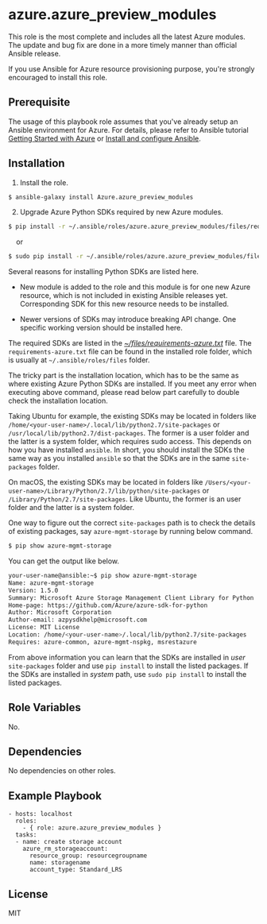 azure.azure_preview_modules
=========

This role is the most complete and includes all the latest Azure modules. The update and bug fix are done in a more timely manner than official Ansible release.

If you use Ansible for Azure resource provisioning purpose, you're strongly encouraged to install this role. 

Prerequisite
------------

The usage of this playbook role assumes that you've already setup an Ansible environment for Azure. For details, please refer to Ansible tutorial [Getting Started with Azure](http://docs.ansible.com/ansible/latest/guide_azure.html) or [Install and configure Ansible](https://docs.microsoft.com/en-us/azure/virtual-machines/linux/ansible-install-configure). 


Installation
------------

1. Install the role.

  ``` bash
  $ ansible-galaxy install Azure.azure_preview_modules
  ```

2. Upgrade Azure Python SDKs required by new Azure modules.

  ``` bash
  $ pip install -r ~/.ansible/roles/azure.azure_preview_modules/files/requirements-azure.txt
  ```
    
  &nbsp;&nbsp;&nbsp;&nbsp;or
      
  ``` bash
  $ sudo pip install -r ~/.ansible/roles/azure.azure_preview_modules/files/requirements-azure.txt
  ```

   Several reasons for installing Python SDKs are listed here.

   - New module is added to the role and this module is for one new Azure resource, which is not included in existing Ansible releases yet. Corresponding SDK for this new resource needs to be installed.

   - Newer versions of SDKs may introduce breaking API change. One specific working version should be installed here.

   The required SDKs are listed in the *[~/files/requirements-azure.txt](files/requirements-azure.txt)* file. The `requirements-azure.txt` file can be found in the installed role folder, which is usually at `~/.ansible/roles/files` folder.
    
   The tricky part is the installation location, which has to be the same as where existing Azure Python SDKs are installed. If you meet any error when executing above command, please read below part carefully to double check the installation location. 

   Taking Ubuntu for example, the existing SDKs may be located in folders like `/home/<your-user-name>/.local/lib/python2.7/site-packages` or `/usr/local/lib/python2.7/dist-packages`. The former is a user folder and the latter is a system folder, which requires sudo access. This depends on how you have installed `ansible`. In short, you should install the SDKs the same way as you installed `ansible` so that the SDKs are in the same `site-packages` folder.

   On macOS, the existing SDKs may be located in folders like `/Users/<your-user-name>/Library/Python/2.7/lib/python/site-packages` or `/Library/Python/2.7/site-packages`. Like Ubuntu, the former is an user folder and the latter is a system folder.

   One way to figure out the correct `site-packages` path is to check the details of existing packages, say `azure-mgmt-storage` by running below command.

  ``` bash
  $ pip show azure-mgmt-storage
  ```

   You can get the output like below. 

  ``` bash
  your-user-name@ansible:~$ pip show azure-mgmt-storage
  Name: azure-mgmt-storage
  Version: 1.5.0
  Summary: Microsoft Azure Storage Management Client Library for Python
  Home-page: https://github.com/Azure/azure-sdk-for-python
  Author: Microsoft Corporation
  Author-email: azpysdkhelp@microsoft.com
  License: MIT License
  Location: /home/<your-user-name>/.local/lib/python2.7/site-packages
  Requires: azure-common, azure-mgmt-nspkg, msrestazure
  ```

From above information you can learn that the SDKs are installed in *user* `site-packages` folder and use `pip install` to install the listed packages. If the SDKs are installed in *system* path, use `sudo pip install` to install the listed packages.

Role Variables
--------------

No.

Dependencies
------------

No dependencies on other roles.

Example Playbook
----------------

    - hosts: localhost
      roles:
        - { role: azure.azure_preview_modules }
      tasks:
      - name: create storage account
        azure_rm_storageaccount:
          resource_group: resourcegroupname
          name: storagename
          account_type: Standard_LRS

License
-------
MIT
